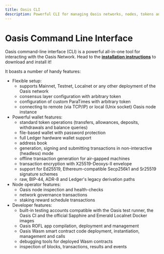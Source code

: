 ```yaml
---
title: Oasis CLI
description: Powerful CLI for managing Oasis networks, nodes, tokens and dApps
---
```


# Oasis Command Line Interface

Oasis command-line interface (CLI) is a powerful all-in-one tool for
interacting with the Oasis Network.
Head to the **[installation instructions]** to download and install it!

[installation instructions]: setup.mdx

It boasts a number of handy features:

- Flexible setup:
  - supports Mainnet, Testnet, Localnet or any other deployment of the Oasis
    network
  - consensus layer configuration with arbitrary token
  - configuration of custom ParaTimes with arbitrary token
  - connecting to remote (via TCP/IP) or local (Unix socket) Oasis node
    instance
- Powerful wallet features:
  - standard token operations (transfers, allowances, deposits, withdrawals
    and balance queries)
  - file-based wallet with password protection
  - full Ledger hardware wallet support
  - address book
  - generation, signing and submitting transactions in non-interactive
    (headless) mode
  - offline transaction generation for air-gapped machines
  - transaction encryption with X25519-Deoxys-II envelope
  - support for Ed25519, Ethereum-compatible Secp256k1 and Sr25519 signature
    schemes
  - raw, BIP-44, ADR-8 and Ledger's legacy derivation paths
- Node operator features:
  - Oasis node inspection and health-checks
  - network governance transactions
  - staking reward schedule transactions
- Developer features:
  - built-in testing accounts compatible with the Oasis test runner, the Oasis
    CI and the official Sapphire and Emerald Localnet Docker images
  - Oasis ROFL app compilation, deployment and management
  - Oasis Wasm smart contract code deployment, instantiation, management and
    calls
  - debugging tools for deployed Wasm contracts
  - inspection of blocks, transactions, results and events
  